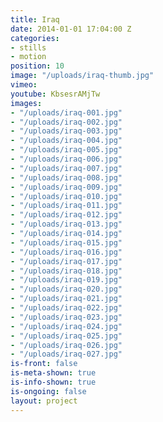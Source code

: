 ```yaml
---
title: Iraq
date: 2014-01-01 17:04:00 Z
categories:
- stills
- motion
position: 10
image: "/uploads/iraq-thumb.jpg"
vimeo: 
youtube: KbsesrAMjTw
images:
- "/uploads/iraq-001.jpg"
- "/uploads/iraq-002.jpg"
- "/uploads/iraq-003.jpg"
- "/uploads/iraq-004.jpg"
- "/uploads/iraq-005.jpg"
- "/uploads/iraq-006.jpg"
- "/uploads/iraq-007.jpg"
- "/uploads/iraq-008.jpg"
- "/uploads/iraq-009.jpg"
- "/uploads/iraq-010.jpg"
- "/uploads/iraq-011.jpg"
- "/uploads/iraq-012.jpg"
- "/uploads/iraq-013.jpg"
- "/uploads/iraq-014.jpg"
- "/uploads/iraq-015.jpg"
- "/uploads/iraq-016.jpg"
- "/uploads/iraq-017.jpg"
- "/uploads/iraq-018.jpg"
- "/uploads/iraq-019.jpg"
- "/uploads/iraq-020.jpg"
- "/uploads/iraq-021.jpg"
- "/uploads/iraq-022.jpg"
- "/uploads/iraq-023.jpg"
- "/uploads/iraq-024.jpg"
- "/uploads/iraq-025.jpg"
- "/uploads/iraq-026.jpg"
- "/uploads/iraq-027.jpg"
is-front: false
is-meta-shown: true
is-info-shown: true
is-ongoing: false
layout: project
---
```


